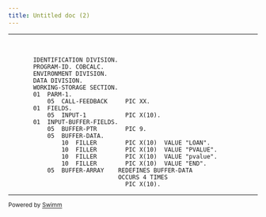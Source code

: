 ```yaml
---
title: Untitled doc (2)
---
```

<SwmSnippet path="/COBOL/COBCALC.cobol" line="8">

---

&nbsp;

```cobol
       IDENTIFICATION DIVISION.
       PROGRAM-ID. COBCALC.
       ENVIRONMENT DIVISION.
       DATA DIVISION.
       WORKING-STORAGE SECTION.
       01  PARM-1.
           05  CALL-FEEDBACK     PIC XX.
       01  FIELDS.
           05  INPUT-1           PIC X(10).
       01  INPUT-BUFFER-FIELDS.
           05  BUFFER-PTR        PIC 9.
           05  BUFFER-DATA.
               10  FILLER        PIC X(10)  VALUE "LOAN".
               10  FILLER        PIC X(10)  VALUE "PVALUE".
               10  FILLER        PIC X(10)  VALUE "pvalue".
               10  FILLER        PIC X(10)  VALUE "END".
           05  BUFFER-ARRAY    REDEFINES BUFFER-DATA
                               OCCURS 4 TIMES
                                 PIC X(10).
```

---

</SwmSnippet>

<SwmMeta version="3.0.0" repo-id="Z2l0aHViJTNBJTNBbWFpbmZyYW1lLXRlc3Qtc3dpbW0lM0ElM0FTZW5uZS1IZWlyYmF1dA==" repo-name="mainframe-test-swimm"><sup>Powered by [Swimm](https://app.swimm.io/)</sup></SwmMeta>

